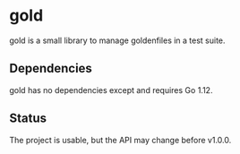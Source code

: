# gold

gold is a small library to manage goldenfiles in a test suite.

## Dependencies

gold has no dependencies except and requires Go 1.12.

## Status

The project is usable, but the API may change before v1.0.0.
